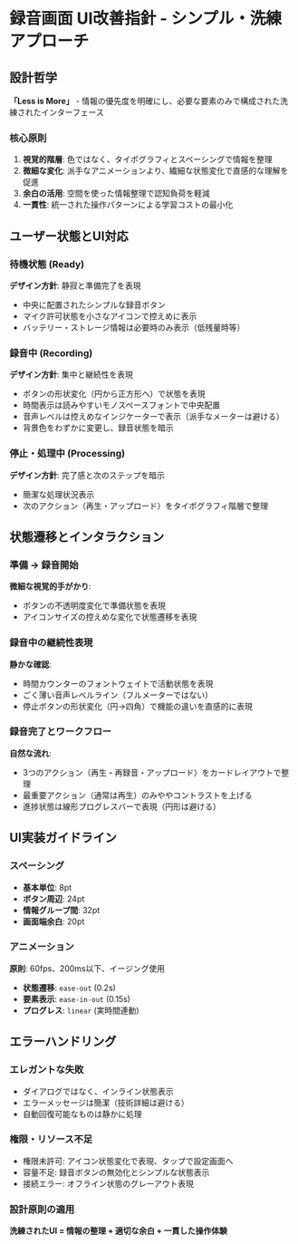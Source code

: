 # 録音画面 UI改善指針 - シンプル・洗練アプローチ

## 設計哲学

**「Less is More」** - 情報の優先度を明確にし、必要な要素のみで構成された洗練されたインターフェース

### 核心原則
1. **視覚的階層**: 色ではなく、タイポグラフィとスペーシングで情報を整理
2. **微細な変化**: 派手なアニメーションより、繊細な状態変化で直感的な理解を促進
3. **余白の活用**: 空間を使った情報整理で認知負荷を軽減
4. **一貫性**: 統一された操作パターンによる学習コストの最小化

## ユーザー状態とUI対応

### 待機状態 (Ready)
**デザイン方針**: 静寂と準備完了を表現
- 中央に配置されたシンプルな録音ボタン
- マイク許可状態を小さなアイコンで控えめに表示
- バッテリー・ストレージ情報は必要時のみ表示（低残量時等）

### 録音中 (Recording)
**デザイン方針**: 集中と継続性を表現
- ボタンの形状変化（円から正方形へ）で状態を表現
- 時間表示は読みやすいモノスペースフォントで中央配置
- 音声レベルは控えめなインジケーターで表示（派手なメーターは避ける）
- 背景色をわずかに変更し、録音状態を暗示

### 停止・処理中 (Processing)
**デザイン方針**: 完了感と次のステップを暗示
- 簡潔な処理状況表示
- 次のアクション（再生・アップロード）をタイポグラフィ階層で整理

## 状態遷移とインタラクション

### 準備 → 録音開始
**微細な視覚的手がかり**:
- ボタンの不透明度変化で準備状態を表現
- アイコンサイズの控えめな変化で状態遷移を表現

### 録音中の継続性表現
**静かな確認**:
- 時間カウンターのフォントウェイトで活動状態を表現
- ごく薄い音声レベルライン（フルメーターではない）
- 停止ボタンの形状変化（円→四角）で機能の違いを直感的に表現

### 録音完了とワークフロー
**自然な流れ**:
- 3つのアクション（再生・再録音・アップロード）をカードレイアウトで整理
- 最重要アクション（通常は再生）のみややコントラストを上げる
- 進捗状態は線形プログレスバーで表現（円形は避ける）

## UI実装ガイドライン

### スペーシング
- **基本単位**: 8pt
- **ボタン周辺**: 24pt
- **情報グループ間**: 32pt
- **画面端余白**: 20pt

### アニメーション
**原則**: 60fps、200ms以下、イージング使用
- **状態遷移**: `ease-out` (0.2s)
- **要素表示**: `ease-in-out` (0.15s) 
- **プログレス**: `linear` (実時間連動)

## エラーハンドリング

### エレガントな失敗
- ダイアログではなく、インライン状態表示
- エラーメッセージは簡潔（技術詳細は避ける）
- 自動回復可能なものは静かに処理

### 権限・リソース不足
- 権限未許可: アイコン状態変化で表現、タップで設定画面へ
- 容量不足: 録音ボタンの無効化とシンプルな状態表示
- 接続エラー: オフライン状態のグレーアウト表現

### 設計原則の適用
**洗練されたUI = 情報の整理 + 適切な余白 + 一貫した操作体験**
